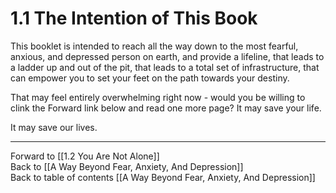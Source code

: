 # 1.1 The Intention of This Book

This booklet is intended to reach all the way down to the most fearful, anxious, and depressed person on earth, and provide a lifeline, that leads to a ladder up and out of the pit, that leads to a total set of infrastructure, that can empower you to set your feet on the path towards your destiny. 

That may feel entirely overwhelming right now - would you be willing to clink the Forward link below and read one more page? It may save your life. 

It may save our lives. 

___

Forward to [[1.2 You Are Not Alone]]  
Back to [[A Way Beyond Fear, Anxiety, And Depression]]  
Back to table of contents [[A Way Beyond Fear, Anxiety, And Depression]]    
